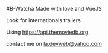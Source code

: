 #B-Watcha
Made with love and VueJS

Look for internationals trailers

Using https://api.themoviedb.org

contact me on la.devweb@yahoo.com

